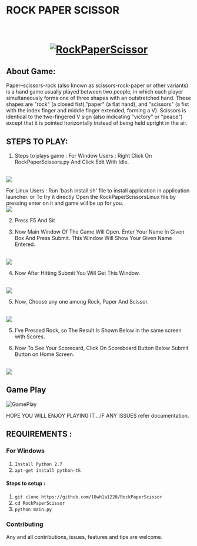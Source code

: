 # ROCK PAPER SCISSOR
<h1 align="center">
  <br>
  <a href="https://github.com/18wh1a1220/RockPaperScissor"><img src="./icons/logo.gif" alt="RockPaperScissor"></a>
</h1>

## About Game:

Paper–scissors-rock (also known as scissors-rock-paper or other variants) is a hand  game usually played between two people, in which each player simultaneously forms one of three shapes with an outstretched hand. These shapes are "rock" (a closed fist),"paper" (a flat hand), and "scissors" (a fist with the index finger and middle finger extended, forming a V). Scissors is identical to the two-fingered V  sign (also indicating "victory" or "peace") except that it is pointed horizontally instead of being held upright in the air.

## STEPS TO PLAY:


 1. Steps to plays game :
  For Window Users :
   Right Click On RockPaperScissors.py And Click Edit With Idle.
  <br>
  <img src="./screenshots/ss1.jpg">
  <br>

  For Linux Users :
  Run 'bash install.sh' file to install application in application launcher.
  or To try it directly
  Open the RockPaperScissorsLinux file by pressing enter on it and game will be up for you.
  <br>
  <img src="./screenshots/linuxUsage.png">
  <br>


2. Press F5 And Sit

3. Now Main Window Of The Game Will Open. Enter Your Name In Given Box And Press Submit. This Window Will Show Your Given Name Entered.
  <br>
  <img src="./screenshots/Opening screen.png">
  <br>

4. Now After Hitting Submit You Will Get This Window.
  <br>
  <img src="./screenshots/game.png">
  <br>

5. Now, Choose any one among Rock, Paper And Scissor.
  <br>
  <img src="./screenshots/game_screen.png">
  <br>

5. I’ve Pressed Rock, so The Result Is Shown Below in the same screen with Scores.

6. Now To See Your Scorecard, Click On Scoreboard Button Below Submit Button on Home Screen.
  <br>
  <img src="./screenshots/database.png">
  <br>

## Game Play
![GamePlay](https://user-images.githubusercontent.com/34307370/71554680-66f10380-29d7-11ea-9080-a63d5906d52e.gif)

HOPE YOU WILL ENJOY PLAYING IT….IF ANY ISSUES refer documentation.

## REQUIREMENTS :
### For Windows
1. `Install Python 2.7`
2. `apt-get install python-tk`

#### Steps to setup :

1. `git clone https://github.com/18wh1a1220/RockPaperScissor`
2. `cd RockPaperScissor`
3. `python main.py`


### Contributing
Any and all contributions, issues, features and tips are welcome.
